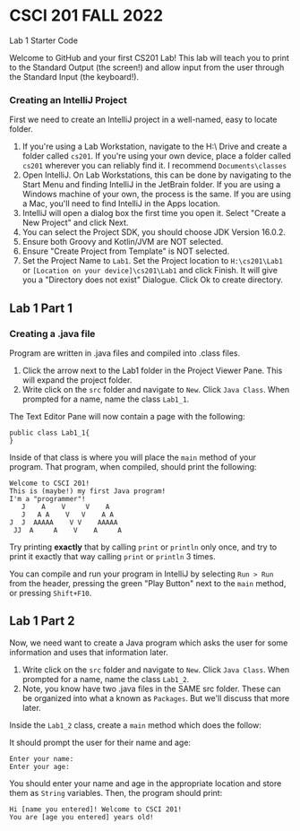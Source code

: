 # CSCI 201 FALL 2022
Lab 1 Starter Code

Welcome to GitHub and your first CS201 Lab! This lab will teach you to print to the Standard Output (the screen!) and allow input from the user through the Standard Input (the keyboard!). 


### Creating an IntelliJ Project

First we need to create an IntelliJ project in a well-named, easy to locate folder.

1) If you're using a Lab Workstation, navigate to the H:\ Drive and create a folder called `cs201`.  If you're using your own device, place a folder called `cs201` wherever you can reliably find it. I recommend `Documents\classes`
2) Open IntelliJ. On Lab Workstations, this can be done by navigating to the Start Menu and finding IntelliJ in the JetBrain folder. If you are using a Windows machine of your own, the process is the same. If you are using a Mac, you'll need to find IntelliJ in the Apps location.
3) IntelliJ will open a dialog box the first time you open it. Select "Create a New Project" and click Next. 
4) You can select the Project SDK, you should choose JDK Version 16.0.2.
5) Ensure both Groovy and Kotlin/JVM are NOT selected.
6) Ensure "Create Project from Template" is NOT selected.
7) Set the Project Name to `Lab1`. Set the Project location to `H:\cs201\Lab1` or `[Location on your device]\cs201\Lab1` and click Finish. It will give you a "Directory does not exist" Dialogue. Click Ok to create directory.

## Lab 1 Part 1

### Creating a .java file

Program are written in .java files and compiled into .class files.
1) Click the arrow next to the Lab1 folder in the Project Viewer Pane. This will expand the project folder.
2) Write click on the `src` folder and navigate to `New`. Click `Java Class`. When prompted for a name, name the class `Lab1_1`.

The Text Editor Pane will now contain a page with the following:

```
public class Lab1_1{
}
```

Inside of that class is where you will place the `main` method of your program. That program, when compiled, should print the following:

```
Welcome to CSCI 201!
This is (maybe!) my first Java program!
I'm a "programmer"!
   J    A    V     V    A
   J   A A    V   V    A A
J  J  AAAAA    V V    AAAAA
 JJ  A     A    V    A     A
```

Try printing **exactly** that by calling `print` or `println` only once, and try to print it exactly that way calling `print` or `println` 3 times.

You can compile and run your program in IntelliJ by selecting `Run > Run` from the header, pressing the green "Play Button" next to the `main` method, or pressing `Shift+F10`.

## Lab 1 Part 2

Now, we need want to create a Java program which asks the user for some information and uses that information later.

1) Write click on the `src` folder and navigate to `New`. Click `Java Class`. When prompted for a name, name the class `Lab1_2`.
2) Note, you know have two .java files in the SAME src folder. These can be organized into what a known as `Packages`. But we'll discuss that more later.

Inside the `Lab1_2` class, create a `main` method which does the follow:

It should prompt the user for their name and age:

```
Enter your name:
Enter your age:
```

You should enter your name and age in the appropriate location and store them as `String` variables. Then, the program should print:

```
Hi [name you entered]! Welcome to CSCI 201!
You are [age you entered] years old!
```





